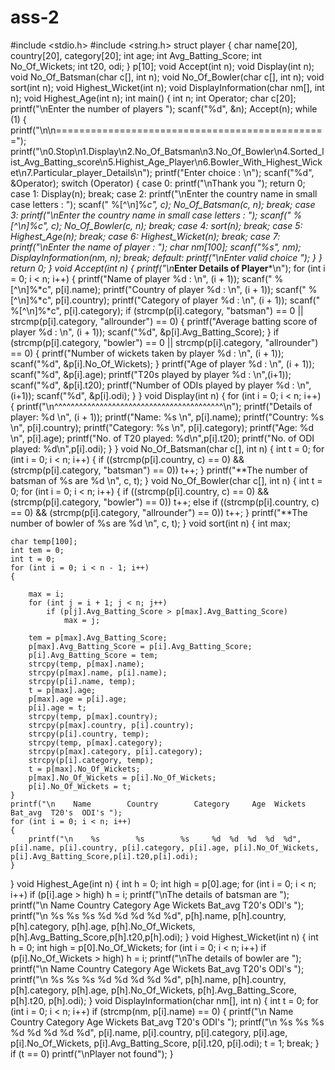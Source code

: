 # ass-2
#include <stdio.h>
#include <string.h>
struct player
{
    char name[20], country[20], category[20];
    int age;
    int Avg_Batting_Score;
    int No_Of_Wickets;
    int t20, odi;
} p[10];
void Accept(int n);
void Display(int n);
void No_Of_Batsman(char c[], int n);
void No_Of_Bowler(char c[], int n);
void sort(int n);
void Highest_Wicket(int n);
void DisplayInformation(char nm[], int n);
void Highest_Age(int n);
int main()
{
    int n;
    int Operator;
    char c[20];
    printf("\nEnter the number of players ");
    scanf("%d", &n);
    Accept(n);
    while (1)
    {
        printf("\n\n===============================================");
        printf("\n0.Stop\n1.Display\n2.No_Of_Batsman\n3.No_Of_Bowler\n4.Sorted_list_Avg_Batting_score\n5.Highist_Age_Player\n6.Bowler_With_Highest_Wicket\n7.Particular_player_Details\n");
        printf("Enter choice : \n");
        scanf("%d", &Operator);
        switch (Operator)
        {
        case 0:
            printf("\nThank you ");
            return 0;
        case 1:
            Display(n);
            break;
        case 2:
            printf("\nEnter the country name in small case letters : ");
            scanf(" %[^\n]%*c", c);
            No_Of_Batsman(c, n);
            break;
        case 3:
            printf("\nEnter the country name in small case letters : ");
            scanf(" %[^\n]%*c", c);
            No_Of_Bowler(c, n);
            break;
        case 4:
            sort(n);
            break;
        case 5:
            Highest_Age(n);
            break;
        case 6:
            Highest_Wicket(n);
            break;
        case 7:
            printf("\nEnter the name of player : ");
            char nm[100];
            scanf("%s", nm);
            DisplayInformation(nm, n);
            break;
        default:
            printf("\nEnter valid choice ");
        }
    }
    return 0;
}
void Accept(int n)
{
    printf("\n****Enter Details of Player***\n");
    for (int i = 0; i < n; i++)
    {
        printf("Name of player %d : \n", (i + 1));
        scanf(" %[^\n]%*c", p[i].name);
        printf("Country of player %d : \n", (i + 1));
        scanf(" %[^\n]%*c", p[i].country);
        printf("Category of player %d : \n", (i + 1));
        scanf(" %[^\n]%*c", p[i].category);
        if (strcmp(p[i].category, "batsman") == 0 || strcmp(p[i].category, "allrounder") == 0)
        {
            printf("Average batting score of player %d : \n", (i + 1));
            scanf("%d", &p[i].Avg_Batting_Score);
        }
        if (strcmp(p[i].category, "bowler") == 0 || strcmp(p[i].category, "allrounder") == 0)
        {
            printf("Number of wickets taken by player %d : \n", (i + 1));
            scanf("%d", &p[i].No_Of_Wickets);
        }
        printf("Age of player %d : \n", (i + 1));
        scanf("%d", &p[i].age);
        printf("T20s played by player %d : \n",(i+1));
        scanf("%d", &p[i].t20);
        printf("Number of ODIs played by player %d : \n",(i+1));
        scanf("%d", &p[i].odi);
    }
}
void Display(int n)
{
    for (int i = 0; i < n; i++)
    {
        printf("\n^^^^^^^^^^^^^^^^^^^^^^^^^^^^^^^^^^^^^^^^^\n");
        printf("Details of player: %d \n", (i + 1));
        printf("Name: %s \n", p[i].name);
        printf("Country: %s \n", p[i].country);
        printf("Category: %s \n", p[i].category);
        printf("Age: %d \n", p[i].age);
        printf("No. of T20 played: %d\n",p[i].t20);
        printf("No. of ODI played: %d\n",p[i].odi);
    }
}
void No_Of_Batsman(char c[], int n)
{
    int t = 0;
    for (int i = 0; i < n; i++)
    {
        if ((strcmp(p[i].country, c) == 0) && (strcmp(p[i].category, "batsman") == 0))
            t++;
    }
    printf("**The number of batsman of %s are %d \n", c, t);
}
void No_Of_Bowler(char c[], int n)
{
    int t = 0;
    for (int i = 0; i < n; i++)
    {
        if ((strcmp(p[i].country, c) == 0) && (strcmp(p[i].category, "bowler") == 0))
            t++;
        else if ((strcmp(p[i].country, c) == 0) && (strcmp(p[i].category, "allrounder") == 0))
            t++;
    }
    printf("**The number of bowler of %s are %d \n", c, t);
}
void sort(int n)
{
    int max;

    char temp[100];
    int tem = 0;
    int t = 0;
    for (int i = 0; i < n - 1; i++)
    {

        max = i;
        for (int j = i + 1; j < n; j++)
            if (p[j].Avg_Batting_Score > p[max].Avg_Batting_Score)
                max = j;

        tem = p[max].Avg_Batting_Score;
        p[max].Avg_Batting_Score = p[i].Avg_Batting_Score;
        p[i].Avg_Batting_Score = tem;
        strcpy(temp, p[max].name);
        strcpy(p[max].name, p[i].name);
        strcpy(p[i].name, temp);
        t = p[max].age;
        p[max].age = p[i].age;
        p[i].age = t;
        strcpy(temp, p[max].country);
        strcpy(p[max].country, p[i].country);
        strcpy(p[i].country, temp);
        strcpy(temp, p[max].category);
        strcpy(p[max].category, p[i].category);
        strcpy(p[i].category, temp);
        t = p[max].No_Of_Wickets;
        p[max].No_Of_Wickets = p[i].No_Of_Wickets;
        p[i].No_Of_Wickets = t;
    }
    printf("\n    Name        Country        Category     Age  Wickets  Bat_avg  T20's  ODI's ");
    for (int i = 0; i < n; i++)
    {
        printf("\n    %s        %s        %s     %d  %d  %d  %d  %d", p[i].name, p[i].country, p[i].category, p[i].age, p[i].No_Of_Wickets, p[i].Avg_Batting_Score,p[i].t20,p[i].odi);
    }
}
void Highest_Age(int n)
{
    int h = 0;
    int high = p[0].age;
    for (int i = 0; i < n; i++)
        if (p[i].age > high)
            h = i;
    printf("\nThe details of batsman are ");
    printf("\n    Name        Country        Category     Age  Wickets  Bat_avg  T20's  ODI's ");
    printf("\n    %s        %s        %s     %d  %d  %d  %d  %d", p[h].name, p[h].country, p[h].category, p[h].age, p[h].No_Of_Wickets, p[h].Avg_Batting_Score,p[h].t20,p[h].odi);
}
void Highest_Wicket(int n)
{
    int h = 0;
    int high = p[0].No_Of_Wickets;
    for (int i = 0; i < n; i++)
        if (p[i].No_Of_Wickets > high)
            h = i;
    printf("\nThe details of bowler are ");
    printf("\n    Name        Country        Category     Age  Wickets  Bat_avg  T20's  ODI's ");
    printf("\n    %s        %s        %s     %d  %d  %d  %d  %d", p[h].name, p[h].country, p[h].category, p[h].age, p[h].No_Of_Wickets, p[h].Avg_Batting_Score, p[h].t20, p[h].odi);
}
void DisplayInformation(char nm[], int n)
{
    int t = 0;
    for (int i = 0; i < n; i++)
        if (strcmp(nm, p[i].name) == 0)
        {
            printf("\n    Name        Country        Category     Age  Wickets  Bat_avg  T20's  ODI's ");
            printf("\n    %s        %s        %s     %d  %d  %d  %d  %d", p[i].name, p[i].country, p[i].category, p[i].age, p[i].No_Of_Wickets, p[i].Avg_Batting_Score, p[i].t20, p[i].odi);
            t = 1;
            break;
        }
    if (t == 0)
        printf("\nPlayer not found");
}
